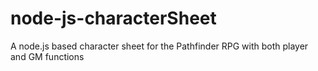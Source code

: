 # node-js-characterSheet
A node.js based character sheet for the Pathfinder RPG with both player and GM functions
